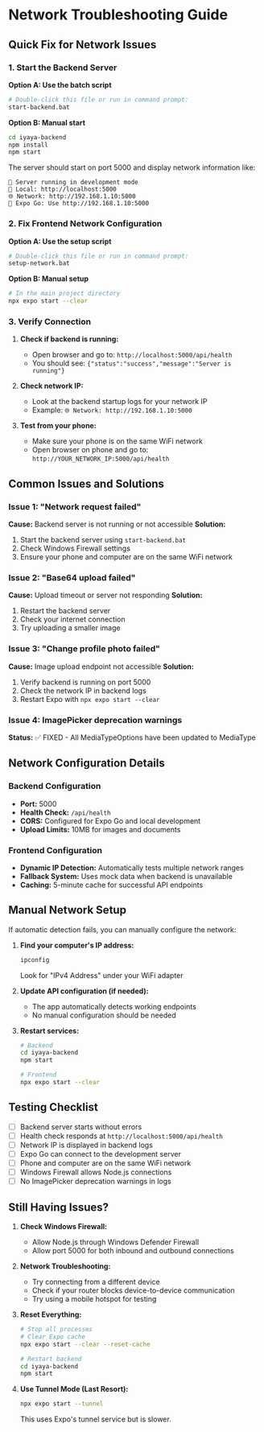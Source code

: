 # Network Troubleshooting Guide

## Quick Fix for Network Issues

### 1. Start the Backend Server

**Option A: Use the batch script**
```bash
# Double-click this file or run in command prompt:
start-backend.bat
```

**Option B: Manual start**
```bash
cd iyaya-backend
npm install
npm start
```

The server should start on port 5000 and display network information like:
```
🚀 Server running in development mode
🔗 Local: http://localhost:5000
🌐 Network: http://192.168.1.10:5000
📱 Expo Go: Use http://192.168.1.10:5000
```

### 2. Fix Frontend Network Configuration

**Option A: Use the setup script**
```bash
# Double-click this file or run in command prompt:
setup-network.bat
```

**Option B: Manual setup**
```bash
# In the main project directory
npx expo start --clear
```

### 3. Verify Connection

1. **Check if backend is running:**
   - Open browser and go to: `http://localhost:5000/api/health`
   - You should see: `{"status":"success","message":"Server is running"}`

2. **Check network IP:**
   - Look at the backend startup logs for your network IP
   - Example: `🌐 Network: http://192.168.1.10:5000`

3. **Test from your phone:**
   - Make sure your phone is on the same WiFi network
   - Open browser on phone and go to: `http://YOUR_NETWORK_IP:5000/api/health`

## Common Issues and Solutions

### Issue 1: "Network request failed"
**Cause:** Backend server is not running or not accessible
**Solution:**
1. Start the backend server using `start-backend.bat`
2. Check Windows Firewall settings
3. Ensure your phone and computer are on the same WiFi network

### Issue 2: "Base64 upload failed"
**Cause:** Upload timeout or server not responding
**Solution:**
1. Restart the backend server
2. Check your internet connection
3. Try uploading a smaller image

### Issue 3: "Change profile photo failed"
**Cause:** Image upload endpoint not accessible
**Solution:**
1. Verify backend is running on port 5000
2. Check the network IP in backend logs
3. Restart Expo with `npx expo start --clear`

### Issue 4: ImagePicker deprecation warnings
**Status:** ✅ FIXED - All MediaTypeOptions have been updated to MediaType

## Network Configuration Details

### Backend Configuration
- **Port:** 5000
- **Health Check:** `/api/health`
- **CORS:** Configured for Expo Go and local development
- **Upload Limits:** 10MB for images and documents

### Frontend Configuration
- **Dynamic IP Detection:** Automatically tests multiple network ranges
- **Fallback System:** Uses mock data when backend is unavailable
- **Caching:** 5-minute cache for successful API endpoints

## Manual Network Setup

If automatic detection fails, you can manually configure the network:

1. **Find your computer's IP address:**
   ```bash
   ipconfig
   ```
   Look for "IPv4 Address" under your WiFi adapter

2. **Update API configuration (if needed):**
   - The app automatically detects working endpoints
   - No manual configuration should be needed

3. **Restart services:**
   ```bash
   # Backend
   cd iyaya-backend
   npm start
   
   # Frontend
   npx expo start --clear
   ```

## Testing Checklist

- [ ] Backend server starts without errors
- [ ] Health check responds at `http://localhost:5000/api/health`
- [ ] Network IP is displayed in backend logs
- [ ] Expo Go can connect to the development server
- [ ] Phone and computer are on the same WiFi network
- [ ] Windows Firewall allows Node.js connections
- [ ] No ImagePicker deprecation warnings in logs

## Still Having Issues?

1. **Check Windows Firewall:**
   - Allow Node.js through Windows Defender Firewall
   - Allow port 5000 for both inbound and outbound connections

2. **Network Troubleshooting:**
   - Try connecting from a different device
   - Check if your router blocks device-to-device communication
   - Try using a mobile hotspot for testing

3. **Reset Everything:**
   ```bash
   # Stop all processes
   # Clear Expo cache
   npx expo start --clear --reset-cache
   
   # Restart backend
   cd iyaya-backend
   npm start
   ```

4. **Use Tunnel Mode (Last Resort):**
   ```bash
   npx expo start --tunnel
   ```
   This uses Expo's tunnel service but is slower.